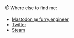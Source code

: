 📫 Where else to find me:
- [Mastodon @ furry.engineer](https://furry.engineer/@Timovsky)
- [Twitter](https://twitter.com/TheTimovsky)
- [Steam](https://steamcommunity.com/id/ImAfraidIveGotSomeBadNews)
